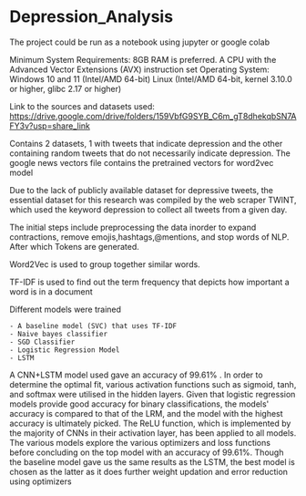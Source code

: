 # Depression_Analysis

The project could be run as a notebook using jupyter or google colab

Minimum System Requirements:
8GB RAM is preferred.
A CPU with the Advanced Vector Extensions (AVX) instruction set
Operating System:
Windows 10 and 11 (Intel/AMD 64-bit)
Linux (Intel/AMD 64-bit, kernel 3.10.0 or higher, glibc 2.17 or higher)

Link to the sources and datasets used:
https://drive.google.com/drive/folders/159VbfG9SYB_C6m_gT8dhekqbSN7AFY3v?usp=share_link

Contains 2 datasets, 1 with tweets that indicate depression and the other containing random tweets that do not necessarily indicate depression. 
The google news vectors file contains the pretrained vectors for word2vec model 

Due to the lack of publicly available dataset for depressive tweets, the essential dataset for this research was compiled by the web scraper TWINT, which used the keyword depression to collect all tweets from a given day.

The initial steps include preprocessing the data inorder to expand contractions, remove emojis,hashtags,@mentions, and stop words of NLP. After which Tokens are generated.

Word2Vec is used to group together similar words.

TF-IDF is used to find out the term frequency that depicts how important a word is in a document

Different models were trained
```
- A baseline model (SVC) that uses TF-IDF
- Naive bayes classifier
- SGD Classifier
- Logistic Regression Model
- LSTM
```

A CNN+LSTM model used gave an accuracy of 99.61% . In order to determine the optimal fit, various activation functions such as sigmoid, tanh, and softmax were utilised in the hidden layers. Given that logistic regression models provide good accuracy for binary classifications, the models' accuracy is compared to that of the LRM, and the model with the highest accuracy is ultimately picked. The ReLU function, which is implemented by the majority of CNNs in their activation layer, has been applied to all models. The various models explore the various optimizers and loss functions before concluding on the top model with an accuracy of 99.61%.
Though the baseline model gave us the same results as the LSTM, the best model is chosen as the latter as it does further weight updation and error reduction using optimizers
